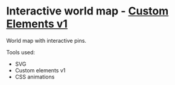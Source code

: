 # Interactive world map - [Custom Elements v1](https://html.spec.whatwg.org/multipage/custom-elements.html#custom-elements)

World map with interactive pins.

Tools used:
 - SVG
 - Custom elements v1
 - CSS animations